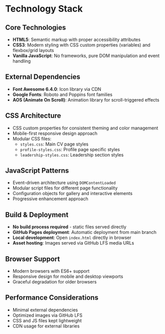 # Technology Stack

## Core Technologies
- **HTML5**: Semantic markup with proper accessibility attributes
- **CSS3**: Modern styling with CSS custom properties (variables) and flexbox/grid layouts
- **Vanilla JavaScript**: No frameworks, pure DOM manipulation and event handling

## External Dependencies
- **Font Awesome 6.4.0**: Icon library via CDN
- **Google Fonts**: Roboto and Poppins font families
- **AOS (Animate On Scroll)**: Animation library for scroll-triggered effects

## CSS Architecture
- CSS custom properties for consistent theming and color management
- Mobile-first responsive design approach
- Modular CSS files:
  - `styles.css`: Main CV page styles
  - `profile-styles.css`: Profile page specific styles
  - `leadership-styles.css`: Leadership section styles

## JavaScript Patterns
- Event-driven architecture using `DOMContentLoaded`
- Modular script files for different page functionality
- Configuration objects for gallery and interactive elements
- Progressive enhancement approach

## Build & Deployment
- **No build process required** - static files served directly
- **GitHub Pages deployment**: Automatic deployment from main branch
- **Local development**: Open `index.html` directly in browser
- **Asset hosting**: Images served via GitHub LFS media URLs

## Browser Support
- Modern browsers with ES6+ support
- Responsive design for mobile and desktop viewports
- Graceful degradation for older browsers

## Performance Considerations
- Minimal external dependencies
- Optimized images via GitHub LFS
- CSS and JS files kept lightweight
- CDN usage for external libraries